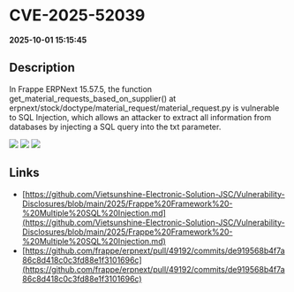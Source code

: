 # CVE-2025-52039

**2025-10-01 15:15:45**

## Description
In Frappe ERPNext 15.57.5, the function get_material_requests_based_on_supplier() at erpnext/stock/doctype/material_request/material_request.py is vulnerable to SQL Injection, which allows an attacker to extract all information from databases by injecting a SQL query into the txt parameter.

![](https://img.shields.io/static/v1?label=Score&message=8.2&color=red)
![](https://img.shields.io/static/v1?label=Severity&message=HIGH&color=red)
![](https://img.shields.io/static/v1?label=CWE&message=SQL&color=green)

## Links
- [https://github.com/Vietsunshine-Electronic-Solution-JSC/Vulnerability-Disclosures/blob/main/2025/Frappe%20Framework%20-%20Multiple%20SQL%20Injection.md](https://github.com/Vietsunshine-Electronic-Solution-JSC/Vulnerability-Disclosures/blob/main/2025/Frappe%20Framework%20-%20Multiple%20SQL%20Injection.md)
- [https://github.com/frappe/erpnext/pull/49192/commits/de919568b4f7a86c8d418c0c3fd88e1f3101696c](https://github.com/frappe/erpnext/pull/49192/commits/de919568b4f7a86c8d418c0c3fd88e1f3101696c)
